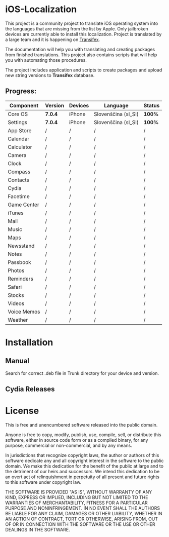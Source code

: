 iOS-Localization
================

This project is a community project to translate iOS operating system into the languages that are missing from the list by Apple. Only jailbroken devices are currently able to install this localization. Project is translated by a large team and it is happening on [Transifex](https://www.transifex.com/projects/p/apple-ios/).

The documentation will help you with translating and creating packages from finished translations. This project also contains scripts that will help you with automating those procedures.

The project includes application and scripts to create packages and upload new string versions to **Transifex** database.

Progress:
----------------

| Component     |  Version      |  Devices      |  Language     |  Status       |
| ------------- | ------------- | ------------- | ------------- | ------------- |
| Core OS       | **7.0.4**     | iPhone        | Slovenščina (sl_SI)  | **100%**      |
| Settings      | **7.0.4**     | iPhone        | Slovenščina (sl_SI)  | **100%**      |
| App Store     | /             | /             | /             | /             |
| Calendar      | /             | /             | /             | /             |
| Calculator    | /             | /             | /             | /             |
| Camera        | /             | /             | /             | /             |
| Clock         | /             | /             | /             | /             |
| Compass       | /             | /             | /             | /             |
| Contacts      | /             | /             | /             | /             |
| Cydia         | /             | /             | /             | /             |
| Facetime      | /             | /             | /             | /             |
| Game Center   | /             | /             | /             | /             |
| iTunes        | /             | /             | /             | /             |
| Mail          | /             | /             | /             | /             |
| Music         | /             | /             | /             | /             |
| Maps          | /             | /             | /             | /             |
| Newsstand     | /             | /             | /             | /             |
| Notes         | /             | /             | /             | /             |
| Passbook      | /             | /             | /             | /             |
| Photos        | /             | /             | /             | /             |
| Reminders     | /             | /             | /             | /             |
| Safari        | /             | /             | /             | /             |
| Stocks        | /             | /             | /             | /             |
| Videos        | /             | /             | /             | /             |
| Voice Memos   | /             | /             | /             | /             |
| Weather       | /             | /             | /             | /             |


Installation
================

Manual
----------------
Search for correct .deb file in Trunk directory for your device and version.

Cydia Releases
----------------

License
================
This is free and unencumbered software released into the public domain.

Anyone is free to copy, modify, publish, use, compile, sell, or
distribute this software, either in source code form or as a compiled
binary, for any purpose, commercial or non-commercial, and by any
means.

In jurisdictions that recognize copyright laws, the author or authors
of this software dedicate any and all copyright interest in the
software to the public domain. We make this dedication for the benefit
of the public at large and to the detriment of our heirs and
successors. We intend this dedication to be an overt act of
relinquishment in perpetuity of all present and future rights to this
software under copyright law.

THE SOFTWARE IS PROVIDED "AS IS", WITHOUT WARRANTY OF ANY KIND,
EXPRESS OR IMPLIED, INCLUDING BUT NOT LIMITED TO THE WARRANTIES OF
MERCHANTABILITY, FITNESS FOR A PARTICULAR PURPOSE AND NONINFRINGEMENT.
IN NO EVENT SHALL THE AUTHORS BE LIABLE FOR ANY CLAIM, DAMAGES OR
OTHER LIABILITY, WHETHER IN AN ACTION OF CONTRACT, TORT OR OTHERWISE,
ARISING FROM, OUT OF OR IN CONNECTION WITH THE SOFTWARE OR THE USE OR
OTHER DEALINGS IN THE SOFTWARE.
